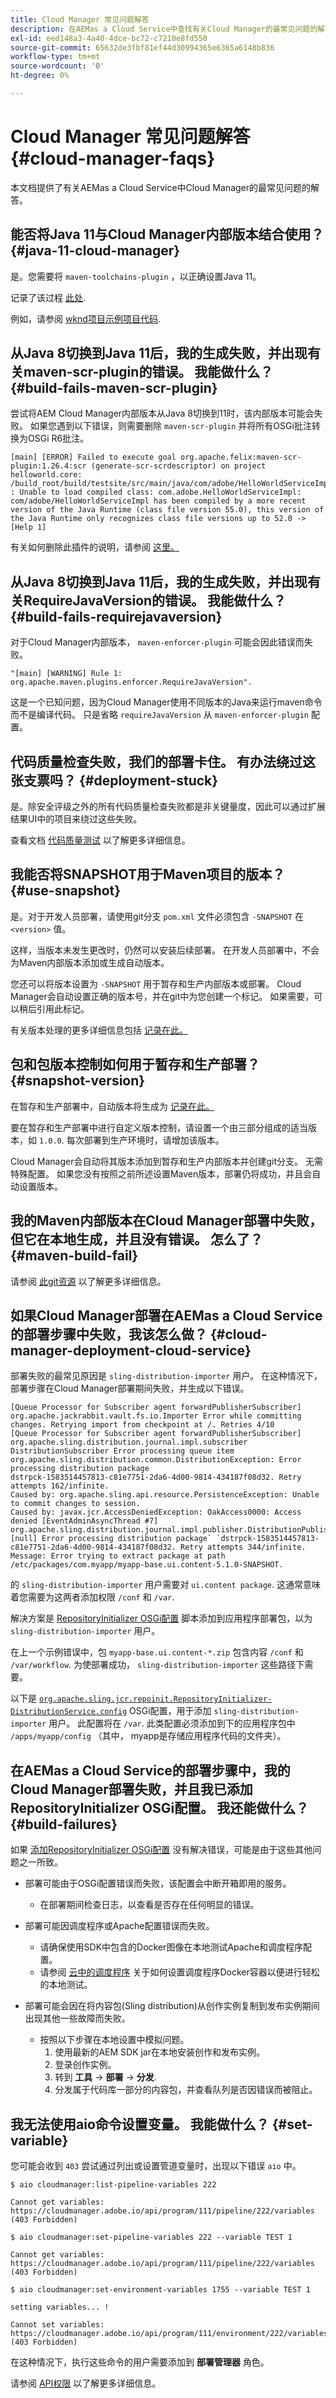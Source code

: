 ```yaml
---
title: Cloud Manager 常见问题解答
description: 在AEMas a Cloud Service中查找有关Cloud Manager的最常见问题的解答。
exl-id: eed148a3-4a40-4dce-bc72-c7210e8fd550
source-git-commit: 65632de3fbf81ef44d30994365e6365a6148b836
workflow-type: tm+mt
source-wordcount: '0'
ht-degree: 0%

---
```



# Cloud Manager 常见问题解答 {#cloud-manager-faqs}

本文档提供了有关AEMas a Cloud Service中Cloud Manager的最常见问题的解答。

## 能否将Java 11与Cloud Manager内部版本结合使用？ {#java-11-cloud-manager}

是。您需要将 `maven-toolchains-plugin` ，以正确设置Java 11。

记录了该过程 [此处](/help/implementing/cloud-manager/getting-access-to-aem-in-cloud/using-the-wizard.md#getting-started).

例如，请参阅 [wknd项目示例项目代码](https://github.com/adobe/aem-guides-wknd/commit/6cb5238cb6b932735dcf91b21b0d835ae3a7fe75).

## 从Java 8切换到Java 11后，我的生成失败，并出现有关maven-scr-plugin的错误。 我能做什么？ {#build-fails-maven-scr-plugin}

尝试将AEM Cloud Manager内部版本从Java 8切换到11时，该内部版本可能会失败。 如果您遇到以下错误，则需要删除 `maven-scr-plugin` 并将所有OSGi批注转换为OSGi R6批注。

```text
[main] [ERROR] Failed to execute goal org.apache.felix:maven-scr-plugin:1.26.4:scr (generate-scr-scrdescriptor) on project helloworld.core: /build_root/build/testsite/src/main/java/com/adobe/HelloWorldServiceImpl.java : Unable to load compiled class: com.adobe.HelloWorldServiceImpl: com/adobe/HelloWorldServiceImpl has been compiled by a more recent version of the Java Runtime (class file version 55.0), this version of the Java Runtime only recognizes class file versions up to 52.0 -> [Help 1]
```

有关如何删除此插件的说明，请参阅 [这里。](https://cqdump.wordpress.com/2019/01/03/from-scr-annotations-to-osgi-annotations/)

## 从Java 8切换到Java 11后，我的生成失败，并出现有关RequireJavaVersion的错误。 我能做什么？ {#build-fails-requirejavaversion}

对于Cloud Manager内部版本， `maven-enforcer-plugin` 可能会因此错误而失败。

```text
"[main] [WARNING] Rule 1: org.apache.maven.plugins.enforcer.RequireJavaVersion".
```

这是一个已知问题，因为Cloud Manager使用不同版本的Java来运行maven命令而不是编译代码。 只是省略 `requireJavaVersion` 从 `maven-enforcer-plugin` 配置。

## 代码质量检查失败，我们的部署卡住。 有办法绕过这张支票吗？ {#deployment-stuck}

是。除安全评级之外的所有代码质量检查失败都是非关键量度，因此可以通过扩展结果UI中的项目来绕过这些失败。

查看文档 [代码质量测试](/help/implementing/cloud-manager/code-quality-testing.md) 以了解更多详细信息。

## 我能否将SNAPSHOT用于Maven项目的版本？ {#use-snapshot}

是。对于开发人员部署，请使用git分支 `pom.xml` 文件必须包含 `-SNAPSHOT` 在 `<version>` 值。

这样，当版本未发生更改时，仍然可以安装后续部署。 在开发人员部署中，不会为Maven内部版本添加或生成自动版本。

您还可以将版本设置为 `-SNAPSHOT` 用于暂存和生产内部版本或部署。 Cloud Manager会自动设置正确的版本号，并在git中为您创建一个标记。 如果需要，可以稍后引用此标记。

有关版本处理的更多详细信息包括 [记录在此。](/help/implementing/cloud-manager/managing-code/project-version-handling.md)

## 包和包版本控制如何用于暂存和生产部署？ {#snapshot-version}

在暂存和生产部署中，自动版本将生成为 [记录在此。](/help/implementing/cloud-manager/managing-code/project-version-handling.md)

要在暂存和生产部署中进行自定义版本控制，请设置一个由三部分组成的适当版本，如 `1.0.0`. 每次部署到生产环境时，请增加该版本。

Cloud Manager会自动将其版本添加到暂存和生产内部版本并创建git分支。 无需特殊配置。 如果您没有按照之前所述设置Maven版本，部署仍将成功，并且会自动设置版本。

## 我的Maven内部版本在Cloud Manager部署中失败，但它在本地生成，并且没有错误。 怎么了？ {#maven-build-fail}

请参阅 [此git资源](https://github.com/cqsupport/cloud-manager/blob/main/cm-build-step-fails.md) 以了解更多详细信息。

## 如果Cloud Manager部署在AEMas a Cloud Service的部署步骤中失败，我该怎么做？ {#cloud-manager-deployment-cloud-service}

部署失败的最常见原因是 `sling-distribution-importer` 用户。 在这种情况下，部署步骤在Cloud Manager部署期间失败，并生成以下错误。

```text
[Queue Processor for Subscriber agent forwardPublisherSubscriber] org.apache.jackrabbit.vault.fs.io.Importer Error while committing changes. Retrying import from checkpoint at /. Retries 4/10
[Queue Processor for Subscriber agent forwardPublisherSubscriber] org.apache.sling.distribution.journal.impl.subscriber DistributionSubscriber Error processing queue item
org.apache.sling.distribution.common.DistributionException: Error processing distribution package
dstrpck-1583514457813-c81e7751-2da6-4d00-9814-434187f08d32. Retry attempts 162/infinite.
Caused by: org.apache.sling.api.resource.PersistenceException: Unable to commit changes to session.
Caused by: javax.jcr.AccessDeniedException: OakAccess0000: Access denied [EventAdminAsyncThread #7] org.apache.sling.distribution.journal.impl.publisher.DistributionPublisher [null] Error processing distribution package` `dstrpck-1583514457813-c81e7751-2da6-4d00-9814-434187f08d32. Retry attempts 344/infinite. Message: Error trying to extract package at path /etc/packages/com.myapp/myapp-base.ui.content-5.1.0-SNAPSHOT.
```

的 `sling-distribution-importer` 用户需要对 `ui.content package`.  这通常意味着您需要为这两者添加权限 `/conf` 和 `/var`.

解决方案是 [RepositoryInitializer OSGi配置](/help/implementing/deploying/overview.md#repoint) 脚本添加到应用程序部署包，以为 `sling-distribution-importer` 用户。

在上一个示例错误中，包 `myapp-base.ui.content-*.zip` 包含内容 `/conf` 和 `/var/workflow`. 为使部署成功， `sling-distribution-importer` 这些路径下需要。

以下是 [`org.apache.sling.jcr.repoinit.RepositoryInitializer-DistributionService.config`](https://github.com/cqsupport/cloud-manager/blob/main/org.apache.sling.jcr.repoinit.RepositoryInitializer-distribution.config) OSGi配置，用于添加 `sling-distribution-importer` 用户。  此配置将在 `/var`.  此类配置必须添加到下的应用程序包中 `/apps/myapp/config` （其中， myapp是存储应用程序代码的文件夹）。

## 在AEMas a Cloud Service的部署步骤中，我的Cloud Manager部署失败，并且我已添加RepositoryInitializer OSGi配置。 我还能做什么？ {#build-failures}

如果 [添加RepositoryInitializer OSGi配置](#cloud-manager-deployment-cloud-service) 没有解决错误，可能是由于这些其他问题之一所致。

* 部署可能由于OSGi配置错误而失败，该配置会中断开箱即用的服务。
   * 在部署期间检查日志，以查看是否存在任何明显的错误。

* 部署可能因调度程序或Apache配置错误而失败。
   * 请确保使用SDK中包含的Docker图像在本地测试Apache和调度程序配置。
   * 请参阅 [云中的调度程序](/help/implementing/dispatcher/disp-overview.md#content-delivery) 关于如何设置调度程序Docker容器以便进行轻松的本地测试。

* 部署可能会因在将内容包(Sling distribution)从创作实例复制到发布实例期间出现其他一些故障而失败。
   * 按照以下步骤在本地设置中模拟问题。
      1. 使用最新的AEM SDK jar在本地安装创作和发布实例。
      1. 登录创作实例。
      1. 转到 **工具** -> **部署** -> **分发**.
      1. 分发属于代码库一部分的内容包，并查看队列是否因错误而被阻止。

## 我无法使用aio命令设置变量。 我能做什么？ {#set-variable}

您可能会收到 `403` 尝试通过列出或设置管道变量时，出现以下错误 `aio` 中。

```shell
$ aio cloudmanager:list-pipeline-variables 222

Cannot get variables: https://cloudmanager.adobe.io/api/program/111/pipeline/222/variables (403 Forbidden)

$ aio cloudmanager:set-pipeline-variables 222 --variable TEST 1

Cannot get variables: https://cloudmanager.adobe.io/api/program/111/pipeline/222/variables (403 Forbidden)

$ aio cloudmanager:set-environment-variables 1755 --variable TEST 1

setting variables... !

Cannot set variables: https://cloudmanager.adobe.io/api/program/111/environment/222/variables (403 Forbidden)
```

在这种情况下，执行这些命令的用户需要添加到 **部署管理器** 角色。

请参阅 [API权限](https://www.adobe.io/apis/experiencecloud/cloud-manager/docs.html#!AdobeDocs/cloudmanager-api-docs/master/permissions.md) 以了解更多详细信息。
